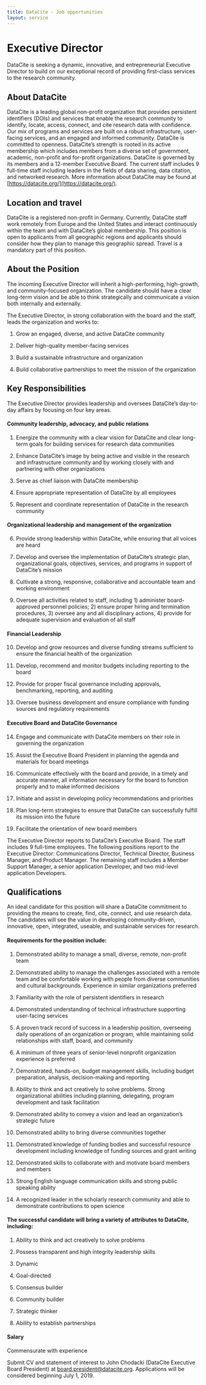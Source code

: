```yaml
---
title: DataCite - Job opportunities
layout: service
---
```


# Executive Director

DataCite is seeking a dynamic, innovative, and entrepreneurial Executive Director to build on our exceptional record of providing first-class services to the research community.

## About DataCite

DataCite is a leading global non-profit organization that provides persistent identifiers (DOIs) and services that enable the research community to identify, locate, access, connect, and cite research data with confidence. Our mix of programs and services are built on a robust infrastructure, user-facing services, and an engaged and informed community. DataCite is committed to openness. DataCite’s strength is rooted in its active membership which includes members from a diverse set of government, academic, non-profit and for-profit organizations. DataCite is governed by its members and a 12-member Executive Board. The current staff includes 9 full-time staff including leaders in the fields of data sharing, data citation, and networked research. More information about DataCite may be found at [https://datacite.org/](https://datacite.org/).

## Location and travel

DataCite is a registered non-profit in Germany. Currently, DataCite staff work remotely from Europe and the United States and interact continuously within the team and with DataCite’s global membership. This position is open to applicants from all geographic regions and applicants should consider how they plan to manage this geographic spread. Travel is a mandatory part of this position.

## About the Position

The incoming Executive Director will inherit a high-performing, high-growth, and community-focused organization. The candidate should have a clear long-term vision and be able to think strategically and communicate a vision both internally and externally.

The Executive Director, in strong collaboration with the board and the staff, leads the organization and works to:

1. Grow an engaged, diverse, and active DataCite community

2. Deliver high-quality member-facing services

3. Build a sustainable infrastructure and organization

4. Build collaborative partnerships to meet the mission of the organization

## Key Responsibilities

The Executive Director provides leadership and oversees DataCite’s day-to-day affairs by focusing on four key areas.

#### Community leadership, advocacy, and public relations

1. Energize the community with a clear vision for DataCite and clear long-term goals for building services for research data communities 

2. Enhance DataCite’s image by being active and visible in the research and infrastructure community and by working closely with and partnering with other organizations

3. Serve as chief liaison with DataCite membership

4. Ensure appropriate representation of DataCite by all employees

5. Represent and coordinate representation of DataCite in the research community

#### Organizational leadership and management of the organization

6. Provide strong leadership within DataCite, while ensuring that all voices are heard

7. Develop and oversee the implementation of DataCite’s strategic plan, organizational goals, objectives, services, and programs in support of DataCite’s mission

8. Cultivate a strong, responsive, collaborative and accountable team and working environment

9. Oversee all activities related to staff, including 1) administer board-approved personnel policies; 2) ensure proper hiring and termination procedures, 3) oversee any and all disciplinary actions, 4) provide for adequate supervision and evaluation of all staff

#### Financial Leadership

10. Develop and grow resources and diverse funding streams sufficient to ensure the financial health of the organization

11. Develop, recommend and monitor budgets including reporting to the board

12. Provide for proper fiscal governance including approvals, benchmarking, reporting, and auditing

13. Oversee business development and ensure compliance with funding sources and regulatory requirements

#### Executive Board and DataCite Governance

14. Engage and communicate with DataCite members on their role in governing the organization

15. Assist the Executive Board President in planning the agenda and materials for board meetings

16. Communicate effectively with the board and provide, in a timely and accurate manner, all information necessary for the board to function properly and to make informed decisions

17. Initiate and assist in developing policy recommendations and priorities

18. Plan long-term strategies to ensure that DataCite can successfully fulfill its mission into the future

19. Facilitate the orientation of new board members

The Executive Director reports to DataCite’s Executive Board. The staff includes 9 full-time employees. The following positions report to the Executive Director: Communications Director, Technical Director, Business Manager, and Product Manager. The remaining staff includes a Member Support Manager, a senior application Developer, and two mid-level application Developers. 

## Qualifications

An ideal candidate for this position will share a DataCite commitment to providing the means to create, find, cite, connect, and use research data. The candidates will see the value in developing community-driven, innovative, open, integrated, useable, and sustainable services for research.

#### Requirements for the position include:

1. Demonstrated ability to manage a small, diverse, remote, non-profit team

2. Demonstrated ability to manage the challenges associated with a remote team and be comfortable working with people from diverse communities and cultural backgrounds. Experience in similar organizations preferred

3. Familiarity with the role of persistent identifiers in research

4. Demonstrated understanding of technical infrastructure supporting user-facing services

5. A proven track record of success in a leadership position, overseeing daily operations of an organization or program, while maintaining solid relationships with staff, board, and community

6. A minimum of three years of senior-level nonprofit organization experience is preferred

7. Demonstrated, hands-on, budget management skills, including budget preparation, analysis, decision-making and reporting

8. Ability to think and act creatively to solve problems. Strong organizational abilities including planning, delegating, program development and task facilitation

9. Demonstrated ability to convey a vision and lead an organization’s strategic future

10. Demonstrated ability to bring diverse communities together

11. Demonstrated knowledge of funding bodies and successful resource development including knowledge of funding sources and grant writing

12. Demonstrated skills to collaborate with and motivate board members and members

13. Strong English language communication skills and strong public speaking ability

14. A recognized leader in the scholarly research community and able to demonstrate contributions to open science

#### The successful candidate will bring a variety of attributes to DataCite, including:

1. Ability to think and act creatively to solve problems

2. Possess transparent and high integrity leadership skills

3. Dynamic 

4. Goal-directed

5. Consensus builder

6. Community builder

7. Strategic thinker

8. Ability to establish partnerships

#### Salary 

Commensurate with experience

Submit CV and statement of interest to John Chodacki (DataCite Executive Board President) at [board.president@datacite.org](mailto:board.president@datacite.org).  Applications will be considered beginning July 1, 2019.  
